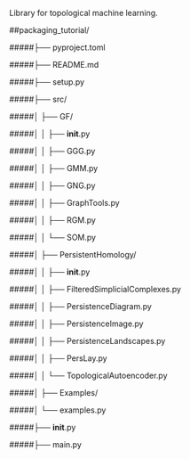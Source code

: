 Library for topological machine learning.



##packaging_tutorial/

#####├── pyproject.toml

#####├── README.md

#####├── setup.py

#####├── src/

#####│   ├── GF/

#####│   │   ├── __init__.py

#####│   │   ├── GGG.py

#####│   │   ├── GMM.py

#####│   │   ├── GNG.py

#####│   │   ├── GraphTools.py

#####│   │   ├── RGM.py

#####│   │   └── SOM.py

#####│   ├── PersistentHomology/

#####│   │   ├── __init__.py

#####│   │   ├── FilteredSimplicialComplexes.py

#####│   │   ├── PersistenceDiagram.py

#####│   │   ├── PersistenceImage.py

#####│   │   ├── PersistenceLandscapes.py

#####│   │   ├── PersLay.py

#####│   │   └── TopologicalAutoencoder.py

#####│   ├── Examples/

#####│       └── examples.py

#####├── __init__.py

#####├── main.py
